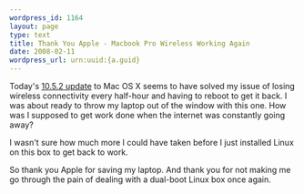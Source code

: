 ```yaml
--- 
wordpress_id: 1164
layout: page
type: text
title: Thank You Apple - Macbook Pro Wireless Working Again
date: 2008-02-11  
wordpress_url: urn:uuid:{a.guid}
---
```

<p>Today's <a href="http://www.macworld.com/article/131902/2008/02/1052applelistens.html">10.5.2 update</a> to Mac OS X seems to have solved my issue of losing wireless connectivity every half-hour and having to reboot to get it back.
I was about ready to throw my laptop out of the window with this one.  How was I supposed to get work done when the internet was constantly going away?</p>

<p>I wasn't sure how much more I could have taken before I just installed Linux on this box to get back to work.</p>

<p>So thank you Apple for saving my laptop. And thank you for not making me go through the pain of dealing with a dual-boot Linux box once again.</p>

